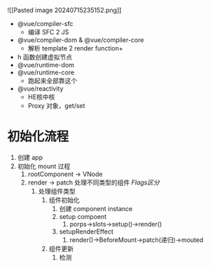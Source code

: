 ![[Pasted image 20240715235152.png]]
- @vue/compiler-sfc
	- 编译 SFC 2 JS
- @vue/compiler-dom & @vue/compiler-core 
	- 解析 template 2 render function+
- h 函数创建虚拟节点
- @vue/runtime-dom 
- @vue/runtime-core
	- 跑起来全部靠这个
- @vue/reactivity
	- HE核中核
	- Proxy 对象，get/set
# 初始化流程
1. 创建 app
2. 初始化 mount 过程
	1. rootComponent -> VNode
	2. render -> patch 处理不同类型的组件 *$Flags$区分*
		1. 处理组件类型
			1. 组件初始化
				1. 创建 component instance
				2. setup compoent
					1. porps->slots->setup()->render()
				3. setupRenderEffect
					1. render()->BeforeMount->patch(递归)->mouted
			2. 组件更新
				1. 检测